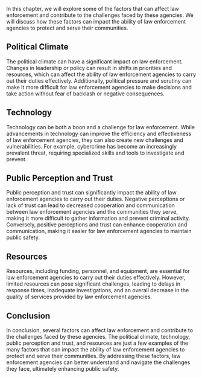 
In this chapter, we will explore some of the factors that can affect law enforcement and contribute to the challenges faced by these agencies. We will discuss how these factors can impact the ability of law enforcement agencies to protect and serve their communities.

Political Climate
-----------------

The political climate can have a significant impact on law enforcement. Changes in leadership or policy can result in shifts in priorities and resources, which can affect the ability of law enforcement agencies to carry out their duties effectively. Additionally, political pressure and scrutiny can make it more difficult for law enforcement agencies to make decisions and take action without fear of backlash or negative consequences.

Technology
----------

Technology can be both a boon and a challenge for law enforcement. While advancements in technology can improve the efficiency and effectiveness of law enforcement agencies, they can also create new challenges and vulnerabilities. For example, cybercrime has become an increasingly prevalent threat, requiring specialized skills and tools to investigate and prevent.

Public Perception and Trust
---------------------------

Public perception and trust can significantly impact the ability of law enforcement agencies to carry out their duties. Negative perceptions or lack of trust can lead to decreased cooperation and communication between law enforcement agencies and the communities they serve, making it more difficult to gather information and prevent criminal activity. Conversely, positive perceptions and trust can enhance cooperation and communication, making it easier for law enforcement agencies to maintain public safety.

Resources
---------

Resources, including funding, personnel, and equipment, are essential for law enforcement agencies to carry out their duties effectively. However, limited resources can pose significant challenges, leading to delays in response times, inadequate investigations, and an overall decrease in the quality of services provided by law enforcement agencies.

Conclusion
----------

In conclusion, several factors can affect law enforcement and contribute to the challenges faced by these agencies. The political climate, technology, public perception and trust, and resources are just a few examples of the many factors that can impact the ability of law enforcement agencies to protect and serve their communities. By addressing these factors, law enforcement agencies can better understand and navigate the challenges they face, ultimately enhancing public safety.
